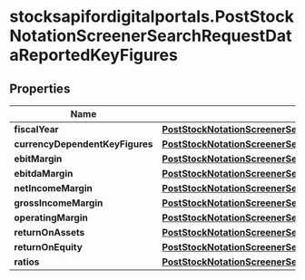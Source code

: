 # stocksapifordigitalportals.PostStockNotationScreenerSearchRequestDataReportedKeyFigures

## Properties

Name | Type | Description | Notes
------------ | ------------- | ------------- | -------------
**fiscalYear** | [**PostStockNotationScreenerSearchRequestDataFiscalYear**](PostStockNotationScreenerSearchRequestDataFiscalYear.md) |  | 
**currencyDependentKeyFigures** | [**PostStockNotationScreenerSearchRequestDataCurrencyDependentKeyFigures**](PostStockNotationScreenerSearchRequestDataCurrencyDependentKeyFigures.md) |  | [optional] 
**ebitMargin** | [**PostStockNotationScreenerSearchRequestDataEbitMargin**](PostStockNotationScreenerSearchRequestDataEbitMargin.md) |  | [optional] 
**ebitdaMargin** | [**PostStockNotationScreenerSearchRequestDataEbitdaMargin**](PostStockNotationScreenerSearchRequestDataEbitdaMargin.md) |  | [optional] 
**netIncomeMargin** | [**PostStockNotationScreenerSearchRequestDataNetIncomeMargin**](PostStockNotationScreenerSearchRequestDataNetIncomeMargin.md) |  | [optional] 
**grossIncomeMargin** | [**PostStockNotationScreenerSearchRequestDataGrossIncomeMargin**](PostStockNotationScreenerSearchRequestDataGrossIncomeMargin.md) |  | [optional] 
**operatingMargin** | [**PostStockNotationScreenerSearchRequestDataOperatingMargin**](PostStockNotationScreenerSearchRequestDataOperatingMargin.md) |  | [optional] 
**returnOnAssets** | [**PostStockNotationScreenerSearchRequestDataReturnOnAssets**](PostStockNotationScreenerSearchRequestDataReturnOnAssets.md) |  | [optional] 
**returnOnEquity** | [**PostStockNotationScreenerSearchRequestDataReturnOnEquity**](PostStockNotationScreenerSearchRequestDataReturnOnEquity.md) |  | [optional] 
**ratios** | [**PostStockNotationScreenerSearchRequestDataRatios**](PostStockNotationScreenerSearchRequestDataRatios.md) |  | [optional] 


